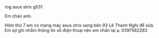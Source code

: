 rog asus strix g531


Em chào anh.



Hôm thứ 7 em có mang máy asus strix sang bên 93 Lê Thanh Nghị để sửa. Em sợ ghi nhầm thông tin số điện thoại nên em nhắn lại ạ. 0397562283
